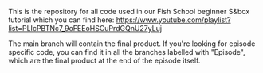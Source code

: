 This is the repository for all code used in our Fish School beginner S&box tutorial which you can find here: https://www.youtube.com/playlist?list=PLIcPBTNc7_9oFEEoHSCuPrdGQnU27yLuj

The main branch will contain the final product.
If you're looking for episode specific code, you can find it in all the branches labelled with "Episode", which are the final product at the end of the episode itself.
